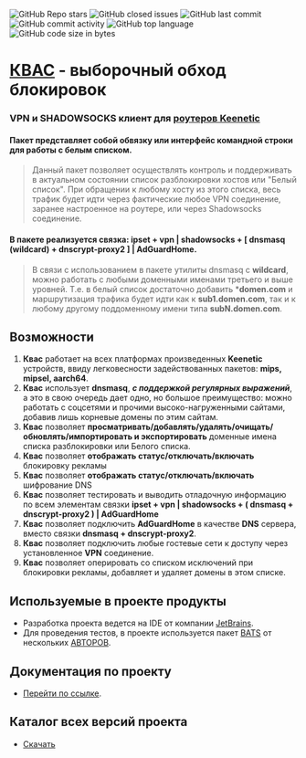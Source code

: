 ![GitHub Repo stars](https://img.shields.io/github/stars/qzeleza/kvas?color=orange) ![GitHub closed issues](https://img.shields.io/github/issues-closed/qzeleza/kvas?color=success) ![GitHub last commit](https://img.shields.io/github/last-commit/qzeleza/kvas) ![GitHub commit activity](https://img.shields.io/github/commit-activity/y/qzeleza/kvas) ![GitHub top language](https://img.shields.io/github/languages/top/qzeleza/kvas) ![GitHub code size in bytes](https://img.shields.io/github/languages/code-size/qzeleza/kvas) 
# [КВАС](https://forum.keenetic.com/topic/14415-пробуем-квас-shadowsocks-и-другие-vpn-клиенты) - выборочный обход блокировок #

### VPN и SHADOWSOCKS клиент для [роутеров Keenetic](https://keenetic.ru/ru/)

#### Пакет представляет собой обвязку или интерфейс командной строки для работы с белым списком.

> Данный пакет позволяет осуществлять контроль и поддерживать в актуальном состоянии 
> список разблокировки хостов или "Белый список". При обращении к любому хосту из этого списка, 
> весь трафик будет идти через фактические любое VPN соединение, заранее настроенное на роутере, 
> или через Shadowsocks соединение. 

#### В пакете реализуется связка: **ipset** + **vpn** | **shadowsocks** + [ **dnsmasq (wildcard)** + **dnscrypt-proxy2** ] | **AdGuardHome**.

> В связи с использованием в пакете утилиты dnsmasq с **wildcard**, можно работать с любыми доменными именами третьего и выше уровней. 
> Т.е. в белый список достаточно добавить ***domen.com** и маршрутизация трафика 
> будет идти как к **sub1.domen.com**, так и к любому другому поддоменному имени типа **subN.domen.com**.



## Возможности
1. **Квас** работает на всех платформах произведенных **Keenetic** устройств, ввиду легковесности задействованных пакетов: **mips, mipsel, aarch64**.
2. **Квас** использует **dnsmasq**, ***с поддержкой регулярных выражений***, а это в свою очередь дает одно, но большое преимущество: можно работать с соцсетями и прочими высоко-нагруженными сайтами, добавив лишь корневые домены по этим сайтам.
3. **Квас** позволяет **просматривать/добавлять/удалять/очищать/обновлять/импортировать и экспортировать** доменные имена списка разблокировки или Белого списка.
4. **Квас** позволяет **отображать статус/отключать/включать** блокировку рекламы
5. **Квас** позволяет **отображать статус/отключать/включать** шифрование DNS
6. **Квас** позволяет тестировать и выводить отладочную информацию по всем элементам связки **ipset + vpn | shadowsocks + ( dnsmasq + dnscrypt-proxy2 ) | AdGuardHome**
7. **Квас** позволяет подключить **AdGuardHome** в качестве **DNS** сервера, вместо связки **dnsmasq + dnscrypt-proxy2**.
8. **Квас** позволяет подключить любые гостевые сети к доступу через установленное **VPN** соединение.
9. **Квас** позволяет оперировать со списком исключений при блокировки рекламы, добавляет и удаляет домены в этом списке.

## Используемые в проекте продукты
- Разработка проекта ведется на IDE от компании [JetBrains](https://www.jetbrains.com/ru-ru/).
- Для проведения тестов, в проекте используется пакет [BATS](https://github.com/bats-core/bats-core/blob/master/LICENSE.md) от нескольких [АВТОРОВ](https://github.com/bats-core/bats-core/blob/master/AUTHORS).


## Документация по проекту
- [Перейти по cсылке](https://github.com/qzeleza/kvas/wiki).

## Каталог всех версий проекта
- [Скачать](https://github.com/qzeleza/kvas/tree/main/ipk)
